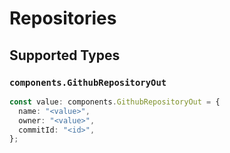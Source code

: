 # Repositories


## Supported Types

### `components.GithubRepositoryOut`

```typescript
const value: components.GithubRepositoryOut = {
  name: "<value>",
  owner: "<value>",
  commitId: "<id>",
};
```

